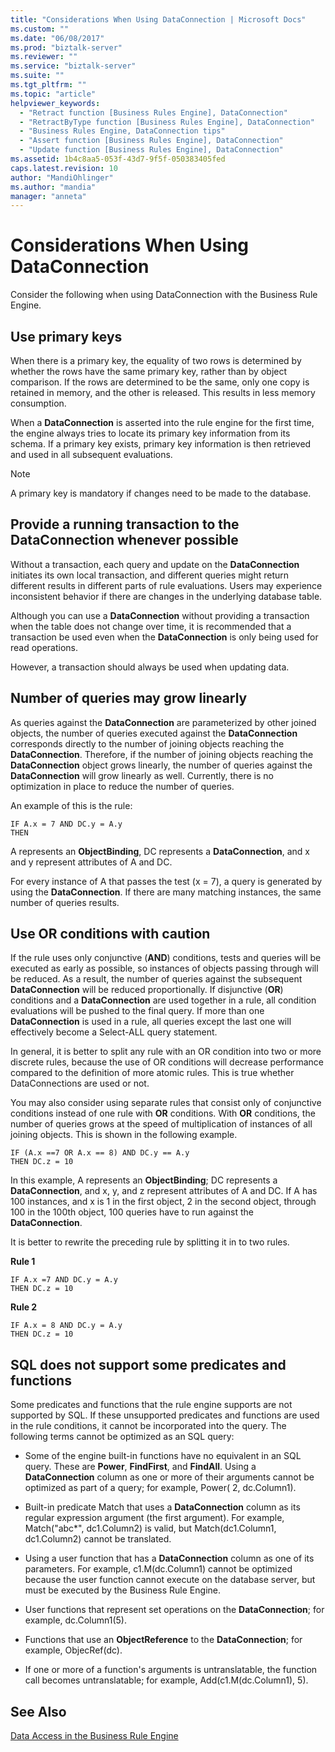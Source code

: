 ```yaml
---
title: "Considerations When Using DataConnection | Microsoft Docs"
ms.custom: ""
ms.date: "06/08/2017"
ms.prod: "biztalk-server"
ms.reviewer: ""
ms.service: "biztalk-server"
ms.suite: ""
ms.tgt_pltfrm: ""
ms.topic: "article"
helpviewer_keywords: 
  - "Retract function [Business Rules Engine], DataConnection"
  - "RetractByType function [Business Rules Engine], DataConnection"
  - "Business Rules Engine, DataConnection tips"
  - "Assert function [Business Rules Engine], DataConnection"
  - "Update function [Business Rules Engine], DataConnection"
ms.assetid: 1b4c8aa5-053f-43d7-9f5f-050383405fed
caps.latest.revision: 10
author: "MandiOhlinger"
ms.author: "mandia"
manager: "anneta"
---
```

# Considerations When Using DataConnection
Consider the following when using DataConnection with the Business Rule Engine.  
  
## Use primary keys  
 When there is a primary key, the equality of two rows is determined by whether the rows have the same primary key, rather than by object comparison. If the rows are determined to be the same, only one copy is retained in memory, and the other is released. This results in less memory consumption.  
  
 When a **DataConnection** is asserted into the rule engine for the first time, the engine always tries to locate its primary key information from its schema. If a primary key exists, primary key information is then retrieved and used in all subsequent evaluations.  
  
> [!NOTE]
>  A primary key is mandatory if changes need to be made to the database.  
  
## Provide a running transaction to the DataConnection whenever possible  
 Without a transaction, each query and update on the **DataConnection** initiates its own local transaction, and different queries might return different results in different parts of rule evaluations. Users may experience inconsistent behavior if there are changes in the underlying database table.  
  
 Although you can use a **DataConnection** without providing a transaction when the table does not change over time, it is recommended that a transaction be used even when the **DataConnection** is only being used for read operations.  
  
 However, a transaction should always be used when updating data.  
  
## Number of queries may grow linearly  
 As queries against the **DataConnection** are parameterized by other joined objects, the number of queries executed against the **DataConnection** corresponds directly to the number of joining objects reaching the **DataConnection**. Therefore, if the number of joining objects reaching the **DataConnection** object grows linearly, the number of queries against the **DataConnection** will grow linearly as well. Currently, there is no optimization in place to reduce the number of queries.  
  
 An example of this is the rule:  
  
```  
IF A.x = 7 AND DC.y = A.y  
THEN  
```  
  
 A represents an **ObjectBinding**, DC represents a **DataConnection**, and x and y represent attributes of A and DC.  
  
 For every instance of A that passes the test (x = 7), a query is generated by using the **DataConnection**. If there are many matching instances, the same number of queries results.  
  
## Use OR conditions with caution  
 If the rule uses only conjunctive (**AND**) conditions, tests and queries will be executed as early as possible, so instances of objects passing through will be reduced. As a result, the number of queries against the subsequent **DataConnection** will be reduced proportionally. If disjunctive (**OR**) conditions and a **DataConnection** are used together in a rule, all condition evaluations will be pushed to the final query. If more than one **DataConnection** is used in a rule, all queries except the last one will effectively become a Select-ALL query statement.  
  
 In general, it is better to split any rule with an OR condition into two or more discrete rules, because the use of OR conditions will decrease performance compared to the definition of more atomic rules. This is true whether DataConnections are used or not.  
  
 You may also consider using separate rules that consist only of conjunctive conditions instead of one rule with **OR** conditions. With **OR** conditions, the number of queries grows at the speed of multiplication of instances of all joining objects. This is shown in the following example.  
  
```  
IF (A.x ==7 OR A.x == 8) AND DC.y == A.y  
THEN DC.z = 10  
```  
  
 In this example, A represents an **ObjectBinding**; DC represents a **DataConnection**, and x, y, and z represent attributes of A and DC. If A has 100 instances, and x is 1 in the first object, 2 in the second object, through 100 in the 100th object, 100 queries have to run against the **DataConnection**.  
  
 It is better to rewrite the preceding rule by splitting it in to two rules.  
  
 **Rule 1**  
  
```  
IF A.x =7 AND DC.y = A.y  
THEN DC.z = 10  
```  
  
 **Rule 2**  
  
```  
IF A.x = 8 AND DC.y = A.y  
THEN DC.z = 10  
```  
  
## SQL does not support some predicates and functions  
 Some predicates and functions that the rule engine supports are not supported by SQL. If these unsupported predicates and functions are used in the rule conditions, it cannot be incorporated into the query. The following terms cannot be optimized as an SQL query:  
  
-   Some of the engine built-in functions have no equivalent in an SQL query. These are **Power**, **FindFirst**, and **FindAll**. Using a **DataConnection** column as one or more of their arguments cannot be optimized as part of a query; for example, Power( 2, dc.Column1).  
  
-   Built-in predicate Match that uses a **DataConnection** column as its regular expression argument (the first argument). For example, Match("abc*", dc1.Column2) is valid, but Match(dc1.Column1, dc1.Column2) cannot be translated.  
  
-   Using a user function that has a **DataConnection** column as one of its parameters. For example, c1.M(dc.Column1) cannot be optimized because the user function cannot execute on the database server, but must be executed by the Business Rule Engine.  
  
-   User functions that represent set operations on the **DataConnection**; for example, dc.Column1(5).  
  
-   Functions that use an **ObjectReference** to the **DataConnection**; for example, ObjecRef(dc).  
  
-   If one or more of a function's arguments is untranslatable, the function call becomes untranslatable; for example, Add(c1.M(dc.Column1), 5).  
  
## See Also  
 [Data Access in the Business Rule Engine](../core/data-access-in-the-business-rule-engine.md)